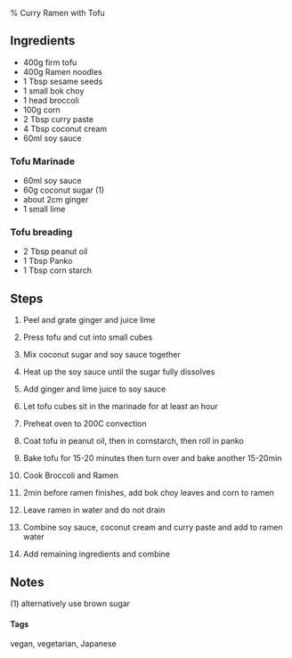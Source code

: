% Curry Ramen with Tofu

## Ingredients 

* 400g firm tofu
* 400g Ramen noodles 
* 1 Tbsp sesame seeds 
* 1 small bok choy
* 1 head broccoli
* 100g corn
* 2 Tbsp curry paste
* 4 Tbsp coconut cream
* 60ml soy sauce

### Tofu Marinade 

* 60ml soy sauce 
* 60g coconut sugar (1)
* about 2cm ginger 
* 1 small lime 

### Tofu breading

* 2 Tbsp peanut oil
* 1 Tbsp Panko
* 1 Tbsp corn starch


## Steps 

1. Peel and grate ginger and juice lime
2. Press tofu and cut into small cubes 
3. Mix coconut sugar and soy sauce together
4. Heat up the soy sauce until the sugar fully dissolves 
5. Add ginger and lime juice to soy sauce
6. Let tofu cubes sit in the marinade for at least an hour

7. Preheat oven to 200C convection
8. Coat tofu in peanut oil, then in cornstarch, then roll in panko
9. Bake tofu for 15-20 minutes then turn over and bake another 15-20min

10. Cook Broccoli and Ramen 
11. 2min before ramen finishes, add bok choy leaves and corn to ramen
12. Leave ramen in water and do not drain 
12. Combine soy sauce, coconut cream and curry paste and add to ramen water 
13. Add remaining ingredients and combine

## Notes 

(1) alternatively use brown sugar

#### Tags
vegan, vegetarian, Japanese
